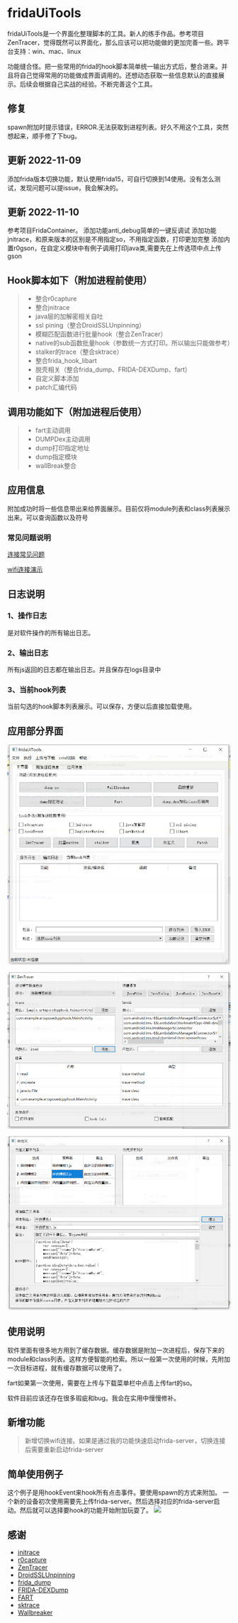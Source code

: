 # fridaUiTools

fridaUiTools是一个界面化整理脚本的工具。新人的练手作品。参考项目ZenTracer，觉得既然可以界面化，那么应该可以把功能做的更加完善一些。跨平台支持：win、mac、linux

功能缝合怪。把一些常用的frida的hook脚本简单统一输出方式后，整合进来。并且将自己觉得常用的功能做成界面调用的。还想动态获取一些信息默认的直接展示。后续会根据自己实战的经验。不断完善这个工具。

## 修复
spawn附加时提示错误，ERROR.无法获取到进程列表。好久不用这个工具，突然想起来，顺手修了下bug。

## 更新 2022-11-09
添加frida版本切换功能，默认使用frida15，可自行切换到14使用。没有怎么测试，发现问题可以提issue，我会解决的。

## 更新 2022-11-10
参考项目FridaContainer。
添加功能anti_debug简单的一键反调试
添加功能jnitrace，和原来版本的区别是不用指定so，不用指定函数，打印更加完整
添加内置r0gson，在自定义模块中有例子调用打印java类,需要先在上传选项中点上传gson

##  Hook脚本如下（附加进程前使用）

> * 整合r0capture
> * 整合jnitrace
> * java层的加解密相关自吐
> * ssl pining（整合DroidSSLUnpinning）
> * 模糊匹配函数进行批量hook（整合ZenTracer）
> * native的sub函数批量hook（参数统一方式打印。所以输出只能做参考）
> * stalker的trace（整合sktrace）
> * 整合frida_hook_libart
> * 脱壳相关（整合frida_dump、FRIDA-DEXDump、fart）
> * 自定义脚本添加
> * patch汇编代码 


## 调用功能如下（附加进程后使用）

> * fart主动调用
> * DUMPDex主动调用
> * dump打印指定地址
> * dump指定模块
> * wallBreak整合

## 应用信息

附加成功时将一些信息带出来给界面展示。目前仅将module列表和class列表展示出来。可以查询函数以及符号

### 常见问题说明

[连接常见问题](https://www.bilibili.com/video/BV16b4y1x7g5/)

[wifi连接演示](https://www.bilibili.com/video/BV1Aq4y147gu/)

## 日志说明

### 1、操作日志

是对软件操作的所有输出日志。

### 2、输出日志

所有js返回的日志都在输出日志。并且保存在logs目录中

### 3、当前hook列表

当前勾选的hook脚本列表展示。可以保存，方便以后直接加载使用。



## 应用部分界面

![image-20210710125622863](./img/image-20210624204848522.png)

![image-20210710130420705](./img/image-20210710130116100.png)

![image-20210710130555333](./img/image-20210710130509193.png)


## 使用说明

软件里面有很多地方用到了缓存数据。缓存数据是附加一次进程后，保存下来的module和class列表。这样方便智能的检索。所以一般第一次使用的时候，先附加一次目标进程，就有缓存数据可以使用了。

fart如果第一次使用，需要在上传与下载菜单栏中点击上传fart的so。

软件目前应该还存在很多瑕疵和bug。我会在实用中慢慢修补。

## 新增功能

> 新增切换wifi连接。如果是通过我的功能快速启动frida-server，切换连接后需要重新启动frida-server

## 简单使用例子
这个例子是用hookEvent来hook所有点击事件。要使用spawn的方式来附加。
一个新的设备初次使用需要先上传frida-server。然后选择对应的frida-server启动。然后就可以选择要hook的功能开始附加玩耍了。
![](./fridaUiToolsDemo.gif)



## 感谢

* [jnitrace](https://github.com/chame1eon/jnitrace)
* [r0capture](https://github.com/r0ysue/r0capture)
* [ZenTracer](https://github.com/hluwa/ZenTracer)
* [DroidSSLUnpinning](https://github.com/WooyunDota/DroidSSLUnpinning)
* [frida_dump](https://github.com/lasting-yang/frida_dump)
* [FRIDA-DEXDump](https://github.com/hluwa/FRIDA-DEXDump)
* [FART](https://github.com/hanbinglengyue/FART)
* [sktrace](https://github.com/bmax121/sktrace)
* [Wallbreaker](https://github.com/hluwa/Wallbreaker)
